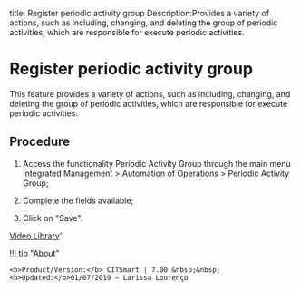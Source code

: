 title: Register periodic activity group
Description:Provides a variety of actions, such as including, changing, and deleting the group of periodic activities, which are responsible for execute periodic activities.
# Register periodic activity group

This feature provides a variety of actions, such as including, changing, and deleting the group of periodic activities, which are responsible for execute periodic activities.

Procedure
-----------

1.  Access the functionality Periodic Activity Group through the main menu
    Integrated Management \> Automation of Operations \> Periodic Activity
    Group;

2.  Complete the fields available;

3.  Click on "Save".

<i class='fa fa-youtube-play  fa-2x' style='color:#97ce17;vertical-align: middle;'> </i> [Video Library](https://www.youtube.com/playlist?list=PLB5qK2uzf2ROEeoHh3EbsZJxjr9hJSLIV)'

!!! tip "About"

    <b>Product/Version:</b> CITSmart | 7.00 &nbsp;&nbsp;
    <b>Updated:</b>01/07/2019 – Larissa Lourenço
